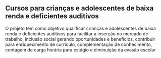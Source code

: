 ## Cursos para crianças e adolescentes de baixa renda e deficientes auditivos
O projeto tem como objetivo qualificar crianças e adolescentes de baixa renda e deficientes auditivos para facilitar a inserção no mercado de trabalho, inclusão social gerando oportunidades e benefícios, contribuir para enriquecimento de currículo, complementação de conhecimento, contagem de carga horária para estágio e diminuição da evasão escolar
